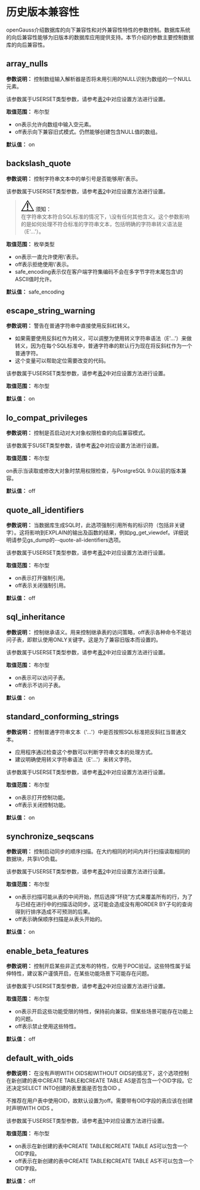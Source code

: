 # 历史版本兼容性

openGauss介绍数据库的向下兼容性和对外兼容性特性的参数控制。数据库系统的向后兼容性能够为旧版本的数据库应用提供支持。本节介绍的参数主要控制数据库的向后兼容性。

## array\_nulls<a name="zh-cn_topic_0237124737_zh-cn_topic_0059778091_s7a22f8199d4c43ada0fd1e815f40477b"></a>

**参数说明：** 控制数组输入解析器是否将未用引用的NULL识别为数组的一个NULL元素。

该参数属于USERSET类型参数，请参考[表2](重设参数.md#zh-cn_topic_0237121562_zh-cn_topic_0059777490_t290c8f15953843db8d8e53d867cd893d)中对应设置方法进行设置。

**取值范围：** 布尔型

-   on表示允许向数组中输入空元素。
-   off表示向下兼容旧式模式。仍然能够创建包含NULL值的数组。

**默认值：** on

## backslash\_quote<a name="zh-cn_topic_0237124737_zh-cn_topic_0059778091_sdcdb8f0f54734b778d8ac509d5a2d08b"></a>

**参数说明：** 控制字符串文本中的单引号是否能够用\\'表示。

该参数属于USERSET类型参数，请参考[表2](重设参数.md#zh-cn_topic_0237121562_zh-cn_topic_0059777490_t290c8f15953843db8d8e53d867cd893d)中对应设置方法进行设置。

>![](public_sys-resources/icon-notice.png) **须知：**   
>在字符串文本符合SQL标准的情况下，\\没有任何其他含义。这个参数影响的是如何处理不符合标准的字符串文本，包括明确的字符串转义语法是（E'...'）。  

**取值范围：** 枚举类型

-   on表示一直允许使用\\'表示。
-   off表示拒绝使用\\'表示。
-   safe\_encoding表示仅在客户端字符集编码不会在多字节字符末尾包含\\的ASCII值时允许。

**默认值：** safe\_encoding

## escape\_string\_warning<a name="zh-cn_topic_0237124737_zh-cn_topic_0059778091_s2506905b3bff4a1694bbfe0e27fab17a"></a>

**参数说明：** 警告在普通字符串中直接使用反斜杠转义。

-   如果需要使用反斜杠作为转义，可以调整为使用转义字符串语法（E'...'）来做转义，因为在每个SQL标准中，普通字符串的默认行为现在将反斜杠作为一个普通字符。
-   这个变量可以帮助定位需要改变的代码。

该参数属于USERSET类型参数，请参考[表2](重设参数.md#zh-cn_topic_0237121562_zh-cn_topic_0059777490_t290c8f15953843db8d8e53d867cd893d)中对应设置方法进行设置。

**取值范围：** 布尔型

**默认值：** on

## lo\_compat\_privileges<a name="zh-cn_topic_0237124737_zh-cn_topic_0059778091_s1386191eb2e74d9e90f455ca06cc9112"></a>

**参数说明：** 控制是否启动对大对象权限检查的向后兼容模式。

该参数属于SUSET类型参数，请参考[表2](重设参数.md#zh-cn_topic_0237121562_zh-cn_topic_0059777490_t290c8f15953843db8d8e53d867cd893d)中对应设置方法进行设置。

**取值范围：** 布尔型

on表示当读取或修改大对象时禁用权限检查，与PostgreSQL 9.0以前的版本兼容。

**默认值：** off

## quote\_all\_identifiers<a name="zh-cn_topic_0237124737_zh-cn_topic_0059778091_sadb6c2e7710b49b1b49b4984d7fbeb6f"></a>

**参数说明：** 当数据库生成SQL时，此选项强制引用所有的标识符（包括非关键字）。这将影响到EXPLAIN的输出及函数的结果，例如pg\_get\_viewdef。详细说明请参见gs\_dump的--quote-all-identifiers选项。

该参数属于USERSET类型参数，请参考[表2](重设参数.md#zh-cn_topic_0237121562_zh-cn_topic_0059777490_t290c8f15953843db8d8e53d867cd893d)中对应设置方法进行设置。

**取值范围：** 布尔型

-   on表示打开强制引用。
-   off表示关闭强制引用。

**默认值：** off

## sql\_inheritance<a name="zh-cn_topic_0237124737_zh-cn_topic_0059778091_s612a7463c38545da9b6d7d0bca8b8dca"></a>

**参数说明：** 控制继承语义。用来控制继承表的访问策略，off表示各种命令不能访问子表，即默认使用ONLY关键字。这是为了兼容旧版本而设置的。

该参数属于USERSET类型参数，请参考[表2](重设参数.md#zh-cn_topic_0237121562_zh-cn_topic_0059777490_t290c8f15953843db8d8e53d867cd893d)中对应设置方法进行设置。

**取值范围：** 布尔型

-   on表示可以访问子表。
-   off表示不访问子表。

**默认值：** on

## standard\_conforming\_strings<a name="zh-cn_topic_0237124737_zh-cn_topic_0059778091_se4bd34e1d69b4139a8793e8a4cb5a785"></a>

**参数说明：** 控制普通字符串文本（'...'）中是否按照SQL标准把反斜扛当普通文本。

-   应用程序通过检查这个参数可以判断字符串文本的处理方式。
-   建议明确使用转义字符串语法（E'...'）来转义字符。

该参数属于USERSET类型参数，请参考[表2](重设参数.md#zh-cn_topic_0237121562_zh-cn_topic_0059777490_t290c8f15953843db8d8e53d867cd893d)中对应设置方法进行设置。

**取值范围：** 布尔型

-   on表示打开控制功能。
-   off表示关闭控制功能。

**默认值：** on

## synchronize\_seqscans<a name="zh-cn_topic_0237124737_zh-cn_topic_0059778091_sde06650f37b441a3a3c724b65c9ee320"></a>

**参数说明：** 控制启动同步的顺序扫描。在大约相同的时间内并行扫描读取相同的数据块，共享I/O负载。

该参数属于USERSET类型参数，请参考[表2](重设参数.md#zh-cn_topic_0237121562_zh-cn_topic_0059777490_t290c8f15953843db8d8e53d867cd893d)中对应设置方法进行设置。

**取值范围：** 布尔型

-   on表示扫描可能从表的中间开始，然后选择“环绕”方式来覆盖所有的行，为了与已经在进行中的扫描活动同步。这可能会造成没有用ORDER BY子句的查询得到行排序造成不可预测的后果。
-   off表示确保顺序扫描是从表头开始的。

**默认值：** on

## enable\_beta\_features<a name="zh-cn_topic_0237124737_section11856720221716"></a>

**参数说明：** 控制开启某些非正式发布的特性，仅用于POC验证。这些特性属于延伸特性，建议客户谨慎开启，在某些功能场景下可能存在问题。

该参数属于USERSET类型参数，请参考[表2](重设参数.md#zh-cn_topic_0237121562_zh-cn_topic_0059777490_t290c8f15953843db8d8e53d867cd893d)中对应设置方法进行设置。

**取值范围：** 布尔型

-   on表示开启这些功能受限的特性，保持前向兼容。但某些场景可能存在功能上的问题。
-   off表示禁止使用这些特性。

**默认值：** off

## default\_with\_oids<a name="zh-cn_topic_0059778091_s4517122d736c4aa9ad7c5b56abcadd27"></a>

**参数说明：** 在没有声明WITH OIDS和WITHOUT OIDS的情况下，这个选项控制在新创建的表中CREATE TABLE和CREATE TABLE AS是否包含一个OID字段。它还决定SELECT INTO创建的表里面是否包含OID 。

不推荐在用户表中使用OID，故默认设置为off。需要带有OID字段的表应该在创建时声明WITH OIDS 。

该参数属于USERSET类型参数，请参考[表1](重设参数.md#zh-cn_topic_0283137176_zh-cn_topic_0237121562_zh-cn_topic_0059777490_t91a6f212010f4503b24d7943aed6d846)中对应设置方法进行设置。

**取值范围：** 布尔型

-   on表示在新创建的表中CREATE TABLE和CREATE TABLE AS可以包含一个OID字段。
-   off表示在新创建的表中CREATE TABLE和CREATE TABLE AS不可以包含一个OID字段。

**默认值：** off

